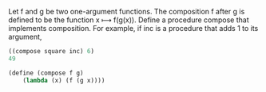 Let f and g be two one-argument functions. The composition f after g is defined to be the function x ⟼ f(g(x)). Define a procedure compose that implements composition. For example, if inc is a procedure that adds 1 to its argument,

```scheme
((compose square inc) 6)
49
```

```scheme
(define (compose f g)
    (lambda (x) (f (g x))))
```
